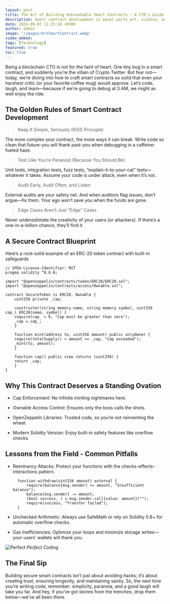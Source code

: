 ```yaml
---
layout: post
title: The Art of Building Unbreakable Smart Contracts — A CTO's Guide with Code and Coffee
description: Smart contract development is equal parts art, science, and stress. This guide offers tips to craft secure and efficient contracts while avoiding the wrath of Crypto Twitter. Keep it simple, test thoroughly, and laugh along the way—it helps during 3 AM debugging sessions.
date: 2024-09-07 11:25:18 +0300
author: admin
image: '/images/ArtSmartContract.webp'
video_embed:
tags: [Technology]
featured: true
toc: true
---
```


Being a blockchain CTO is not for the faint of heart. One tiny bug in a smart contract, and suddenly you’re the villain of Crypto Twitter. But fear not—today, we’re diving into how to craft smart contracts so solid that even your harshest critic (or your favorite coffee mug) would approve. Let’s code, laugh, and learn—because if we’re going to debug at 3 AM, we might as well enjoy the ride.

## The Golden Rules of Smart Contract Development

> Keep It Simple, Seriously (KISS Principle)

The more complex your contract, the more ways it can break. Write code so clean that future-you will thank past-you when debugging in a caffeine-fueled haze.

> Test Like You’re Paranoid (Because You Should Be)

Unit tests, integration tests, fuzz tests, “explain-it-to-your-cat” tests—whatever it takes. Assume your code is under attack, even when it’s not.

> Audit Early, Audit Often, and Listen

External audits are your safety net. And when auditors flag issues, don’t argue—fix them. Your ego won’t save you when the funds are gone.

> Edge Cases Aren’t Just “Edge” Cases

Never underestimate the creativity of your users (or attackers). If there’s a one-in-a-billion chance, they’ll find it.

## A Secure Contract Blueprint

Here’s a rock-solid example of an ERC-20 token contract with built-in safeguards


	// SPDX-License-Identifier: MIT
	pragma solidity ^0.8.0;

	import "@openzeppelin/contracts/token/ERC20/ERC20.sol";
	import "@openzeppelin/contracts/access/Ownable.sol";

	contract SecureToken is ERC20, Ownable {
	    uint256 private _cap;

	    constructor(string memory name, string memory symbol, uint256 cap_) ERC20(name, symbol) {
		require(cap_ > 0, "Cap must be greater than zero");
		_cap = cap_;
	    }

	    function mint(address to, uint256 amount) public onlyOwner {
		require(totalSupply() + amount <= _cap, "Cap exceeded");
		_mint(to, amount);
	    }

	    function cap() public view returns (uint256) {
		return _cap;
	    }
	}

## Why This Contract Deserves a Standing Ovation

- Cap Enforcement: No infinite minting nightmares here.

- Ownable Access Control: Ensures only the boss calls the shots.

- OpenZeppelin Libraries: Trusted code, so you’re not reinventing the wheel.

- Modern Solidity Version: Enjoy built-in safety features like overflow checks.

## Lessons from the Field - Common Pitfalls

- Reentrancy Attacks: Protect your functions with the checks-effects-interactions pattern.

		function withdraw(uint256 amount) external {
		    require(balance[msg.sender] >= amount, "Insufficient balance");
		    balance[msg.sender] -= amount;
		    (bool success, ) = msg.sender.call{value: amount}("");
		    require(success, "Transfer failed");
		}

- Unchecked Arithmetic: Always use SafeMath or rely on Solidity 0.8+ for automatic overflow checks.

- Gas Inefficiencies: Optimize your loops and minimize storage writes—your users’ wallets will thank you.

![Perfect]({{site.baseurl}}/images/PerfectCoding.jpg#wide)
*Perfect Coding*

## The Final Sip

Building secure smart contracts isn’t just about avoiding hacks; it’s about creating trust, ensuring longevity, and maintaining sanity. So, the next time you’re writing code, remember: simplicity, paranoia, and a good laugh will take you far. And hey, if you’ve got stories from the trenches, drop them below—we’ve all been there.


